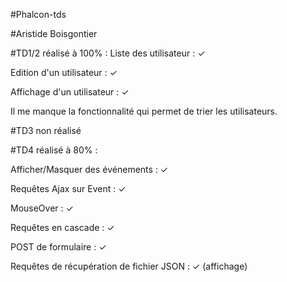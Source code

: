 #Phalcon-tds

#Aristide Boisgontier

#TD1/2 réalisé à 100% :
Liste des utilisateur : ✓ 

Edition d'un utilisateur : ✓

Affichage d'un utilisateur : ✓

Il me manque la fonctionnalité qui permet de trier les utilisateurs.

#TD3 non réalisé

#TD4 réalisé à 80% :

Afficher/Masquer des événements : ✓

Requêtes Ajax sur Event : ✓

MouseOver : ✓

Requêtes en cascade : ✓

POST de formulaire : ✓

Requêtes de récupération de fichier JSON : ✓ (affichage)
